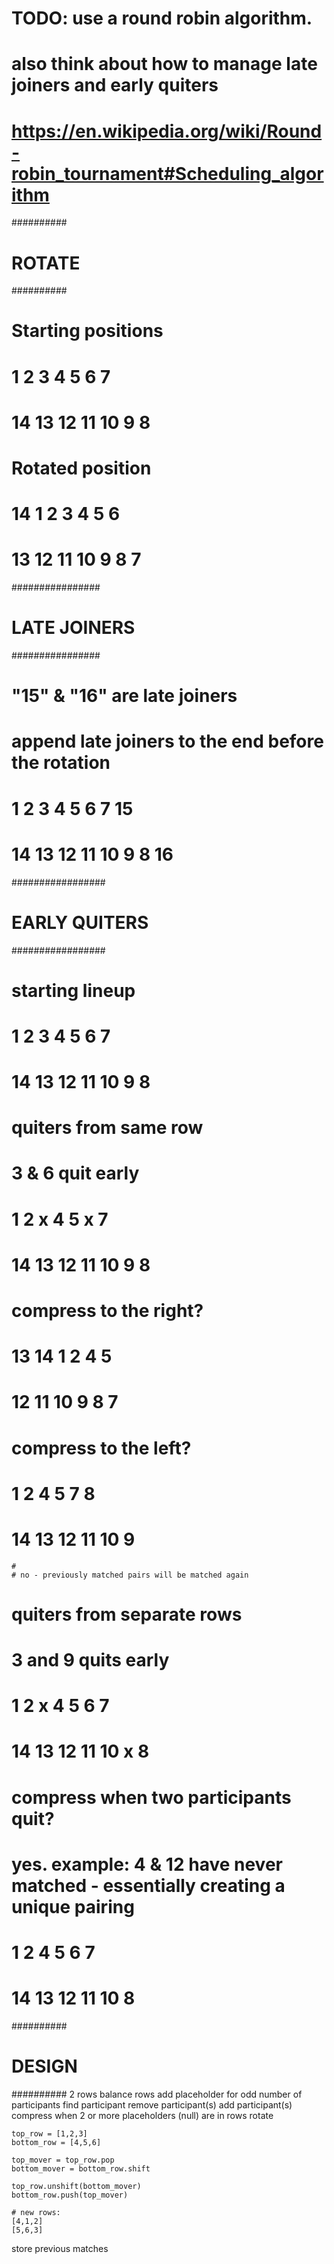 # TODO: use a round robin algorithm.
# also think about how to manage late joiners and early quiters
# https://en.wikipedia.org/wiki/Round-robin_tournament#Scheduling_algorithm

##########
# ROTATE #
##########
# Starting positions
#
# 1	  2	  3	  4	  5	  6	7
# 14	13	12	11	10	9	8

# Rotated position
#
# 14 1	2	  3	 4 5 6
#	13 12	11	10 9 8 7

################
# LATE JOINERS #
################
# "15" & "16" are late joiners
# append late joiners to the end before the rotation
#
# 1	  2	  3	  4	  5	  6	7 15
# 14	13	12	11	10	9	8 16

#################
# EARLY QUITERS #
#################
# starting lineup
#
# 1	  2	  3	  4	  5	  6	7
# 14	13	12	11	10	9	8

# quiters from same row
  # 3 & 6 quit early
  #
  # 1	  2	  x	  4	  5	  x	7
  # 14	13	12	11	10	9	8

  # compress to the right?
  # 13  14  1	  2	4	 5
  # 12  11	10  9	8  7

  # compress to the left?
  # 1	  2	  4   5	 	7  8
  # 14	13	12	11	10 9
    #
    # no - previously matched pairs will be matched again


# quiters from separate rows
  # 3 and 9 quits early
  #
  # 1	  2	  x	  4	  5	  6	7
  # 14	13	12	11	10	x	8

  # compress when two participants quit?
  #  yes. example: 4 & 12 have never matched - essentially creating a unique pairing
  #
  # 1	  2	  4	  5	  6	  7
  # 14	13	12	11	10	8

##########
# DESIGN #
##########
2 rows
balance rows
  add placeholder for odd number of participants
find participant
remove participant(s)
add participant(s)
compress
  when 2 or more placeholders (null) are in rows
rotate
  ```
  top_row = [1,2,3]
  bottom_row = [4,5,6]

  top_mover = top_row.pop
  bottom_mover = bottom_row.shift

  top_row.unshift(bottom_mover)
  bottom_row.push(top_mover)

  # new rows:
  [4,1,2]
  [5,6,3]
  ```
store previous matches

